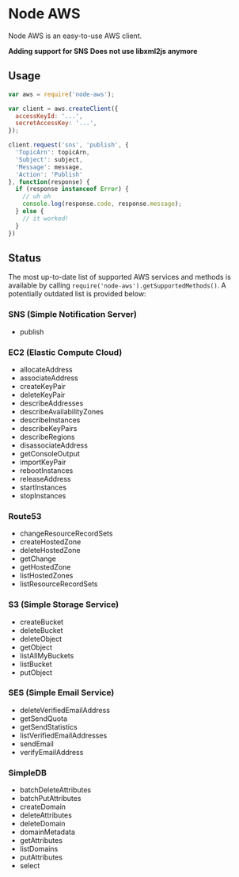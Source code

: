 # Node AWS

Node AWS is an easy-to-use AWS client.

**Adding support for SNS**
**Does not use libxml2js anymore**

## Usage

```javascript
var aws = require('node-aws');

var client = aws.createClient({
  accessKeyId: '...',
  secretAccessKey: '...',
});

client.request('sns', 'publish', {
  'TopicArn': topicArn,
  'Subject': subject,
  'Message': message,
  'Action': 'Publish'
}, function(response) {
  if (response instanceof Error) {
    // uh oh
    console.log(response.code, response.message);
  } else {
    // it worked!
  }
})
```

## Status

The most up-to-date list of supported AWS services and methods is available by calling `require('node-aws').getSupportedMethods()`. A potentially outdated list is provided below:

### SNS (Simple Notification Server)
 
 * publish

### EC2 (Elastic Compute Cloud)

 * allocateAddress
 * associateAddress
 * createKeyPair
 * deleteKeyPair
 * describeAddresses
 * describeAvailabilityZones
 * describeInstances
 * describeKeyPairs
 * describeRegions
 * disassociateAddress
 * getConsoleOutput
 * importKeyPair
 * rebootInstances
 * releaseAddress
 * startInstances
 * stopInstances

### Route53

 * changeResourceRecordSets
 * createHostedZone
 * deleteHostedZone
 * getChange
 * getHostedZone
 * listHostedZones
 * listResourceRecordSets

### S3 (Simple Storage Service)

 * createBucket
 * deleteBucket
 * deleteObject
 * getObject
 * listAllMyBuckets
 * listBucket
 * putObject

### SES (Simple Email Service)

 * deleteVerifiedEmailAddress
 * getSendQuota
 * getSendStatistics
 * listVerifiedEmailAddresses
 * sendEmail
 * verifyEmailAddress

### SimpleDB

 * batchDeleteAttributes
 * batchPutAttributes
 * createDomain
 * deleteAttributes
 * deleteDomain
 * domainMetadata
 * getAttributes
 * listDomains
 * putAttributes
 * select
